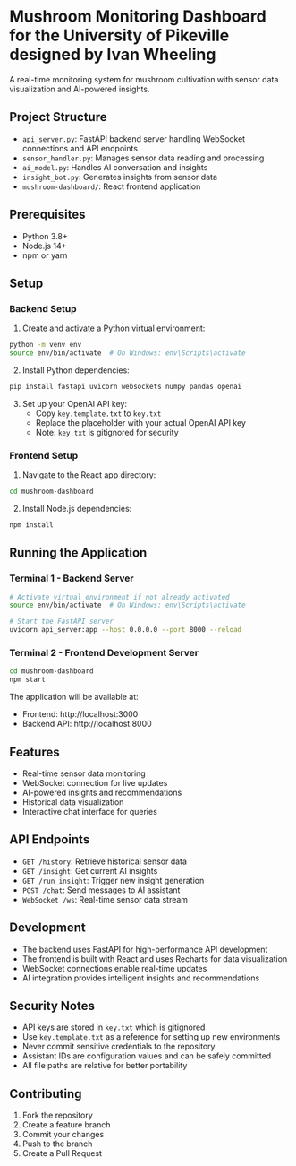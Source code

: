 # Mushroom Monitoring Dashboard for the University of Pikeville designed by Ivan Wheeling

A real-time monitoring system for mushroom cultivation with sensor data visualization and AI-powered insights.

## Project Structure

- `api_server.py`: FastAPI backend server handling WebSocket connections and API endpoints
- `sensor_handler.py`: Manages sensor data reading and processing
- `ai_model.py`: Handles AI conversation and insights
- `insight_bot.py`: Generates insights from sensor data
- `mushroom-dashboard/`: React frontend application

## Prerequisites

- Python 3.8+
- Node.js 14+
- npm or yarn

## Setup

### Backend Setup

1. Create and activate a Python virtual environment:
```bash
python -m venv env
source env/bin/activate  # On Windows: env\Scripts\activate
```

2. Install Python dependencies:
```bash
pip install fastapi uvicorn websockets numpy pandas openai
```

3. Set up your OpenAI API key:
   - Copy `key.template.txt` to `key.txt`
   - Replace the placeholder with your actual OpenAI API key
   - Note: `key.txt` is gitignored for security

### Frontend Setup

1. Navigate to the React app directory:
```bash
cd mushroom-dashboard
```

2. Install Node.js dependencies:
```bash
npm install
```

## Running the Application

### Terminal 1 - Backend Server
```bash
# Activate virtual environment if not already activated
source env/bin/activate  # On Windows: env\Scripts\activate

# Start the FastAPI server
uvicorn api_server:app --host 0.0.0.0 --port 8000 --reload
```

### Terminal 2 - Frontend Development Server
```bash
cd mushroom-dashboard
npm start
```

The application will be available at:
- Frontend: http://localhost:3000
- Backend API: http://localhost:8000

## Features

- Real-time sensor data monitoring
- WebSocket connection for live updates
- AI-powered insights and recommendations
- Historical data visualization
- Interactive chat interface for queries

## API Endpoints

- `GET /history`: Retrieve historical sensor data
- `GET /insight`: Get current AI insights
- `GET /run_insight`: Trigger new insight generation
- `POST /chat`: Send messages to AI assistant
- `WebSocket /ws`: Real-time sensor data stream

## Development

- The backend uses FastAPI for high-performance API development
- The frontend is built with React and uses Recharts for data visualization
- WebSocket connections enable real-time updates
- AI integration provides intelligent insights and recommendations

## Security Notes

- API keys are stored in `key.txt` which is gitignored
- Use `key.template.txt` as a reference for setting up new environments
- Never commit sensitive credentials to the repository
- Assistant IDs are configuration values and can be safely committed
- All file paths are relative for better portability

## Contributing

1. Fork the repository
2. Create a feature branch
3. Commit your changes
4. Push to the branch
5. Create a Pull Request 